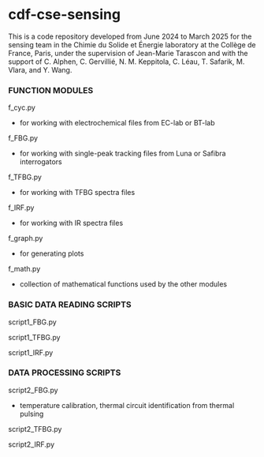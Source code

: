 # cdf-cse-sensing

This is a code repository developed from June 2024 to March 2025 for the sensing team in the Chimie du Solide et Énergie laboratory at the Collège de France, Paris, under the supervision of Jean-Marie Tarascon and with the support of C. Alphen, C. Gervillié, N. M. Keppitola, C. Léau, T. Safarik, M. Vlara, and Y. Wang. 

### FUNCTION MODULES
f_cyc.py
- for working with electrochemical files from EC-lab or BT-lab
  
f_FBG.py
- for working with single-peak tracking files from Luna or Safibra interrogators

f_TFBG.py
- for working with TFBG spectra files

f_IRF.py
- for working with IR spectra files

f_graph.py
- for generating plots

f_math.py
- collection of mathematical functions used by the other modules

### BASIC DATA READING SCRIPTS
script1_FBG.py

script1_TFBG.py

script1_IRF.py

### DATA PROCESSING SCRIPTS
script2_FBG.py
- temperature calibration, thermal circuit identification from thermal pulsing

script2_TFBG.py

script2_IRF.py

